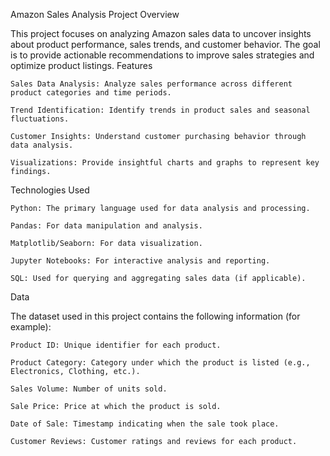 Amazon Sales Analysis Project
Overview

This project focuses on analyzing Amazon sales data to uncover insights about product performance, sales trends, and customer behavior. The goal is to provide actionable recommendations to improve sales strategies and optimize product listings.
Features

    Sales Data Analysis: Analyze sales performance across different product categories and time periods.

    Trend Identification: Identify trends in product sales and seasonal fluctuations.

    Customer Insights: Understand customer purchasing behavior through data analysis.

    Visualizations: Provide insightful charts and graphs to represent key findings.

Technologies Used

    Python: The primary language used for data analysis and processing.

    Pandas: For data manipulation and analysis.

    Matplotlib/Seaborn: For data visualization.

    Jupyter Notebooks: For interactive analysis and reporting.

    SQL: Used for querying and aggregating sales data (if applicable).

Data

The dataset used in this project contains the following information (for example):

    Product ID: Unique identifier for each product.

    Product Category: Category under which the product is listed (e.g., Electronics, Clothing, etc.).

    Sales Volume: Number of units sold.

    Sale Price: Price at which the product is sold.

    Date of Sale: Timestamp indicating when the sale took place.

    Customer Reviews: Customer ratings and reviews for each product.
